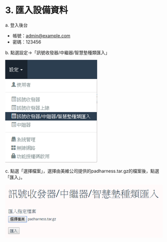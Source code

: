 # 3. 匯入設備資料

a. 登入後台

* 帳號：admin@example.com
* 密碼：123456

b. 點選設定→「訊號收發器/中繼器/智慧墊種類匯入」

![](../.gitbook/assets/image%20%2834%29.png)



c. 點選「選擇檔案」，選擇由美維公司提供的padharness.tar.gz的檔案後，點選「匯入」。

![](../.gitbook/assets/image%20%2829%29.png)

